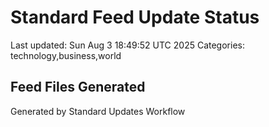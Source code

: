 # Standard Feed Update Status
Last updated: Sun Aug  3 18:49:52 UTC 2025
Categories: technology,business,world

## Feed Files Generated

Generated by Standard Updates Workflow
